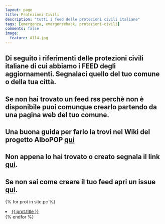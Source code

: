 ```yaml
---
layout: page
title: Protezioni Civili
description: "tutti i feed delle protezioni civili italiane"
tags: [emergenza, emergenzehack, protezioni-civili]
comments: false
image:
  feature: All4.jpg
---
```


## Di seguito i riferimenti delle protezioni civili italiane di cui abbiamo i FEED degli aggiornamenti. Segnalaci quello del tuo comune o della tua città. ##

## Se non hai trovato un feed rss perchè non è disponibile puoi comunque crearlo partendo da una pagina web del tuo comune. ##

## Una buona guida per farlo la trovi nel Wiki del progetto AlboPOP [qui](https://github.com/aborruso/albo-pop/wiki/Strumenti) ##

## Non appena lo hai trovato o creato segnala il link [qui](https://github.com/emergenzehack/emergenzeHack.github.io/issues/new?title=%5Bfeed%20pc%5D). ##

## Se non sai come creare il tuo feed apri un issue [qui](https://github.com/emergenzehack/emergenzeHack.github.io/issues/new). ##

{% for prot in site.pc %}
  <li><a href="{{ site.url }}{{ prot.url }}">{{ prot.title }}</a></li>
{% endfor %}
